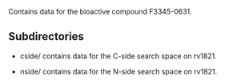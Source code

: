 Contains data for the bioactive compound F3345-0631.

## Subdirectories

- cside/ contains data for the C-side search space on rv1821.

- nside/ contains data for the N-side search space on rv1821.

